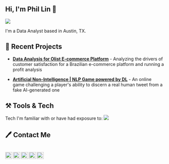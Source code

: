 ## Hi, I'm Phil Lin 👋


<img src="https://media.giphy.com/media/QxpsxQzaJ70QFCEf5U/giphy.gif"> 




I'm a Data Analyst based in Austin, TX.

## 💼  Recent Projects


- **[Data Analysis for Olist E-commerce Platform](https://github.com/phlln/olist-analysis)** - Analyzing the drivers of customer satisfaction for a Brazilian e-commerce platform and running a profit analysis 

- **[Artificial Non-Intelligence | NLP Game powered by DL](https://github.com/bolinocroustibat/artificial-non-intelligence-data)** - An online game challenging a player's ability to discern a real human tweet from a fake AI-generated one





## ⚒ Tools & Tech
Tech I'm familiar with or have had exposure to:
<img src="https://user-images.githubusercontent.com/76771696/137646482-ab79d5a3-d160-4d93-8226-819695d91120.png">


## 🖊 Contact Me

<br>
<a href="https://www.notion.so/phil-lin/Phil-Lin-s-Portfolio-24883f791876453bb74e8713eb7177bf">
  <img align="left" alt="Phil Lin | Portfolio" width="22px" src="https://cdn.jsdelivr.net/npm/simple-icons@3.13.0/icons/notion.svg" />
</a>
<a href="https://www.linkedin.com/in/philip-lin/">
  <img align="left" alt="Phil Lin | LinkedIn" width="22px" src="https://cdn.jsdelivr.net/npm/simple-icons@v3/icons/linkedin.svg" />
</a>
<a href="https://public.tableau.com/app/profile/phil.lin">
  <img align="left" alt="Phil Lin | Tableau" width="22px" src="https://cdn.jsdelivr.net/npm/simple-icons@3.13.0/icons/tableau.svg" />
</a>
<a href="https://twitter.com/imphillin">
  <img align="left" alt="Phil Lin | Twitter" width="22px" src="https://cdn.jsdelivr.net/npm/simple-icons@v3/icons/twitter.svg" />
</a>
<a href="mailto:philip.lin@gmail.com">
  <img align="left" alt="Phil Lin | Email" width="22px" src="https://cdn.jsdelivr.net/npm/simple-icons@3.13.0/icons/gmail.svg" />
